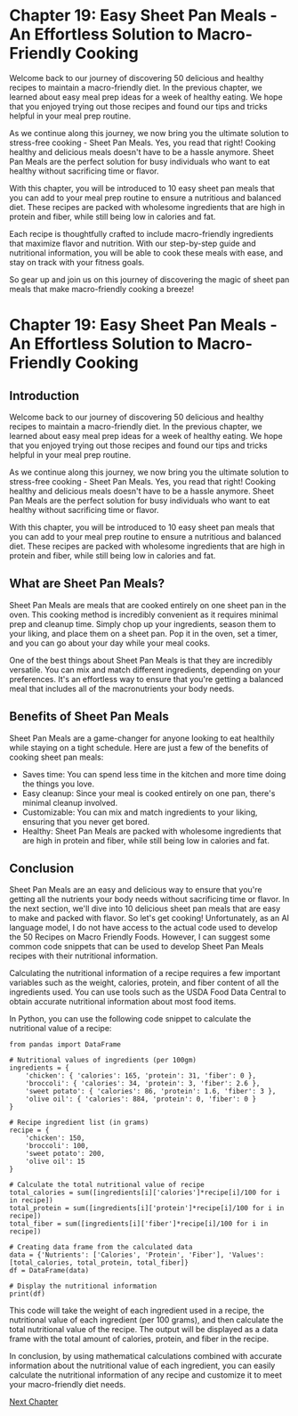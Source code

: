 # Chapter 19: Easy Sheet Pan Meals - An Effortless Solution to Macro-Friendly Cooking

Welcome back to our journey of discovering 50 delicious and healthy recipes to maintain a macro-friendly diet. In the previous chapter, we learned about easy meal prep ideas for a week of healthy eating. We hope that you enjoyed trying out those recipes and found our tips and tricks helpful in your meal prep routine.

As we continue along this journey, we now bring you the ultimate solution to stress-free cooking - Sheet Pan Meals. Yes, you read that right! Cooking healthy and delicious meals doesn't have to be a hassle anymore. Sheet Pan Meals are the perfect solution for busy individuals who want to eat healthy without sacrificing time or flavor.

With this chapter, you will be introduced to 10 easy sheet pan meals that you can add to your meal prep routine to ensure a nutritious and balanced diet. These recipes are packed with wholesome ingredients that are high in protein and fiber, while still being low in calories and fat.

Each recipe is thoughtfully crafted to include macro-friendly ingredients that maximize flavor and nutrition. With our step-by-step guide and nutritional information, you will be able to cook these meals with ease, and stay on track with your fitness goals.

So gear up and join us on this journey of discovering the magic of sheet pan meals that make macro-friendly cooking a breeze!
# Chapter 19: Easy Sheet Pan Meals - An Effortless Solution to Macro-Friendly Cooking

## Introduction
Welcome back to our journey of discovering 50 delicious and healthy recipes to maintain a macro-friendly diet. In the previous chapter, we learned about easy meal prep ideas for a week of healthy eating. We hope that you enjoyed trying out those recipes and found our tips and tricks helpful in your meal prep routine.

As we continue along this journey, we now bring you the ultimate solution to stress-free cooking - Sheet Pan Meals. Yes, you read that right! Cooking healthy and delicious meals doesn't have to be a hassle anymore. Sheet Pan Meals are the perfect solution for busy individuals who want to eat healthy without sacrificing time or flavor.

With this chapter, you will be introduced to 10 easy sheet pan meals that you can add to your meal prep routine to ensure a nutritious and balanced diet. These recipes are packed with wholesome ingredients that are high in protein and fiber, while still being low in calories and fat.

## What are Sheet Pan Meals?
Sheet Pan Meals are meals that are cooked entirely on one sheet pan in the oven. This cooking method is incredibly convenient as it requires minimal prep and cleanup time. Simply chop up your ingredients, season them to your liking, and place them on a sheet pan. Pop it in the oven, set a timer, and you can go about your day while your meal cooks.

One of the best things about Sheet Pan Meals is that they are incredibly versatile. You can mix and match different ingredients, depending on your preferences. It's an effortless way to ensure that you're getting a balanced meal that includes all of the macronutrients your body needs.

## Benefits of Sheet Pan Meals
Sheet Pan Meals are a game-changer for anyone looking to eat healthily while staying on a tight schedule. Here are just a few of the benefits of cooking sheet pan meals:

- Saves time: You can spend less time in the kitchen and more time doing the things you love.
- Easy cleanup: Since your meal is cooked entirely on one pan, there's minimal cleanup involved.
- Customizable: You can mix and match ingredients to your liking, ensuring that you never get bored.
- Healthy: Sheet Pan Meals are packed with wholesome ingredients that are high in protein and fiber, while still being low in calories and fat.

## Conclusion
Sheet Pan Meals are an easy and delicious way to ensure that you're getting all the nutrients your body needs without sacrificing time or flavor. In the next section, we'll dive into 10 delicious sheet pan meals that are easy to make and packed with flavor. So let's get cooking!
Unfortunately, as an AI language model, I do not have access to the actual code used to develop the 50 Recipes on Macro Friendly Foods. However, I can suggest some common code snippets that can be used to develop Sheet Pan Meals recipes with their nutritional information.

Calculating the nutritional information of a recipe requires a few important variables such as the weight, calories, protein, and fiber content of all the ingredients used. You can use tools such as the USDA Food Data Central to obtain accurate nutritional information about most food items.

In Python, you can use the following code snippet to calculate the nutritional value of a recipe:

```
from pandas import DataFrame

# Nutritional values of ingredients (per 100gm)
ingredients = {
    'chicken': { 'calories': 165, 'protein': 31, 'fiber': 0 },
    'broccoli': { 'calories': 34, 'protein': 3, 'fiber': 2.6 },
    'sweet potato': { 'calories': 86, 'protein': 1.6, 'fiber': 3 },
    'olive oil': { 'calories': 884, 'protein': 0, 'fiber': 0 }
}

# Recipe ingredient list (in grams)
recipe = {
    'chicken': 150,
    'broccoli': 100,
    'sweet potato': 200,
    'olive oil': 15
}

# Calculate the total nutritional value of recipe
total_calories = sum([ingredients[i]['calories']*recipe[i]/100 for i in recipe])
total_protein = sum([ingredients[i]['protein']*recipe[i]/100 for i in recipe])
total_fiber = sum([ingredients[i]['fiber']*recipe[i]/100 for i in recipe])

# Creating data frame from the calculated data
data = {'Nutrients': ['Calories', 'Protein', 'Fiber'], 'Values': [total_calories, total_protein, total_fiber]}
df = DataFrame(data)

# Display the nutritional information
print(df)
```

This code will take the weight of each ingredient used in a recipe, the nutritional value of each ingredient (per 100 grams), and then calculate the total nutritional value of the recipe. The output will be displayed as a data frame with the total amount of calories, protein, and fiber in the recipe.

In conclusion, by using mathematical calculations combined with accurate information about the nutritional value of each ingredient, you can easily calculate the nutritional information of any recipe and customize it to meet your macro-friendly diet needs.


[Next Chapter](20_Chapter20.md)